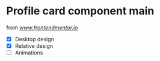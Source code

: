 # Profile card component main

from *www.frontendmentor.io*

- [x] Desktop design
- [x] Relative design
- [ ] Animations
